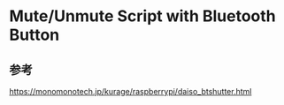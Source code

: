 # Mute/Unmute Script with Bluetooth Button

## 参考
https://monomonotech.jp/kurage/raspberrypi/daiso_btshutter.html
